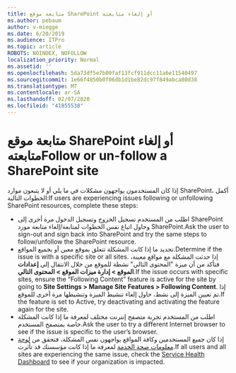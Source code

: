 ```yaml
---
title: متابعة موقع SharePoint أو إلغاء متابعته
ms.author: pebaum
author: v-miegge
ms.date: 6/20/2019
ms.audience: ITPro
ms.topic: article
ROBOTS: NOINDEX, NOFOLLOW
localization_priority: Normal
ms.assetid: ''
ms.openlocfilehash: 5da73df5e7b09faf13fcf911dcc11a6e11540497
ms.sourcegitcommit: 1e66f4850b0f06db1d1be82dc97f849abca80d38
ms.translationtype: MT
ms.contentlocale: ar-SA
ms.lasthandoff: 02/07/2020
ms.locfileid: "41855538"
---
```

# <a name="follow-or-un-follow-a-sharepoint-site"></a><span data-ttu-id="6bcdf-102">متابعة موقع SharePoint أو إلغاء متابعته</span><span class="sxs-lookup"><span data-stu-id="6bcdf-102">Follow or un-follow a SharePoint site</span></span>

<span data-ttu-id="6bcdf-103">إذا كان المستخدمون يواجهون مشكلات في ما يلي أو لا يتبعون موارد SharePoint، أكمل الخطوات التالية:</span><span class="sxs-lookup"><span data-stu-id="6bcdf-103">If users are experiencing issues following or unfollowing SharePoint resources, complete these steps:</span></span>

* <span data-ttu-id="6bcdf-104">اطلب من المستخدم تسجيل الخروج وتسجيل الدخول مرة أخرى إلى SharePoint وحاول اتباع نفس الخطوات لمتابعة/إلغاء متابعة مورد SharePoint.</span><span class="sxs-lookup"><span data-stu-id="6bcdf-104">Ask the user to sign-out and sign back into SharePoint and try the same steps to follow/unfollow the SharePoint resource.</span></span>
* <span data-ttu-id="6bcdf-105">تحديد ما إذا كانت المشكلة تتعلق بموقع معين أو بجميع المواقع.</span><span class="sxs-lookup"><span data-stu-id="6bcdf-105">Determine if the issue is with a specific site or all sites.</span></span> <span data-ttu-id="6bcdf-106">إذا حدثت المشكلة مع مواقع معينة، فتأكد من أن ميزة "المحتوى التالي" نشطة للموقع من خلال الانتقال إلى **إعدادات الموقع > إدارة ميزات الموقع > المحتوى التالي**.</span><span class="sxs-lookup"><span data-stu-id="6bcdf-106">If the issue occurs with specific sites, ensure the “Following Content” feature is active for the site by going to **Site Settings > Manage Site Features > Following Content**.</span></span> <span data-ttu-id="6bcdf-107">إذا تم تعيين الميزة إلى نشط، حاول إلغاء تنشيط الميزة وتنشيطها مرة أخرى للموقع.</span><span class="sxs-lookup"><span data-stu-id="6bcdf-107">If the feature is set to Active, try deactivating and activating the feature again for the site.</span></span>
* <span data-ttu-id="6bcdf-108">اطلب من المستخدم تجربة متصفح إنترنت مختلف لمعرفة ما إذا كانت المشكلة خاصة بمتصفح المستخدم.</span><span class="sxs-lookup"><span data-stu-id="6bcdf-108">Ask the user to try a different Internet browser to see if the issue is specific to the user’s browser.</span></span>
* <span data-ttu-id="6bcdf-109">إذا كان جميع المستخدمين وكافة المواقع يواجهون نفس المشكلة، فتحقق من [لوحة معلومات صحة الخدمة](https://admin.microsoft.com/AdminPortal/Home#/servicehealth) لمعرفة ما إذا كانت مؤسستك قد تأثرت.</span><span class="sxs-lookup"><span data-stu-id="6bcdf-109">If all users and all sites are experiencing the same issue, check the [Service Health Dashboard](https://admin.microsoft.com/AdminPortal/Home#/servicehealth) to see if your organization is impacted.</span></span>
